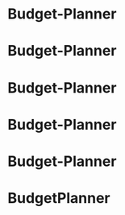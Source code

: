 # Budget-Planner
# Budget-Planner
# Budget-Planner
# Budget-Planner
# Budget-Planner
# BudgetPlanner

